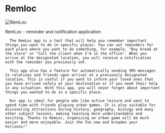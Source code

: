 # Remloc
![RemLoc](https://user-images.githubusercontent.com/73343881/212084664-e2168467-9b25-49b9-bf3f-06460a33f6fe.png)

RemLoc - reminder and notification application 

      The RemLoc app is a tool that will help you remember important things you want to do in specific places. You can set reminders for each place where you want to do something, for example, "Buy bread at the store" or "Call the client when I'm in the office". When you arrive at the designated location, you will receive a notification with the reminder you previously set. 

      This app also has a feature for automatically sending SMS messages to relatives and friends upon arrival at a previously designated location. This is useful if you want to inform your loved ones that you have arrived safely at your destination or if you need their help in any situation. With this app, you will never forget about important things you wanted to do in a specific place.

      Our app is ideal for people who like active leisure and want to spend time with friends playing urban games. It is also suitable for discovering attractions during history, geography, biology and many other subject lessons, making learning more understandable and exciting. Thanks to RemLoc, organizing an urban game will be much easier and more enjoyable. Join the fun now and broaden your horizons!"

